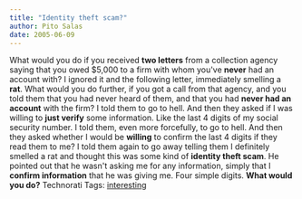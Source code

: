 ```yaml
---
title: "Identity theft scam?"
author: Pito Salas
date: 2005-06-09
---
```




What would you do if you received **two letters** from a collection agency
saying that you owed $5,000 to a firm with whom you've **never** had an
account with? I ignored it and the following letter, immediately smelling a
**rat**. What would you do further, if you got a call from that agency, and
you told them that you had never heard of them, and that you had **never had
an account** with the firm? I told them to go to hell. And then they asked if
I was willing to **just verify** some information. Like the last 4 digits of
my social security number. I told them, even more forcefully, to go to hell.
And then they asked whether I would be **willing** to confirm the last 4
digits if they read them to me? I told them again to go away telling them I
definitely smelled a rat and thought this was some kind of **identity theft
scam**.  He pointed out that he wasn't asking me for any information, simply
that I **confirm information** that he was giving me. Four simple digits.
**What would you do?** Technorati Tags:
[interesting](<http://technorati.com/tag/interesting>)


